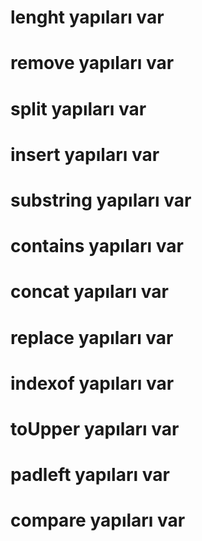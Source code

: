# lenght    yapıları var
# remove    yapıları var
# split     yapıları var
# insert    yapıları var
# substring yapıları var
# contains  yapıları var
# concat    yapıları var
# replace   yapıları var
# indexof   yapıları var
# toUpper   yapıları var
# padleft   yapıları var
# compare   yapıları var